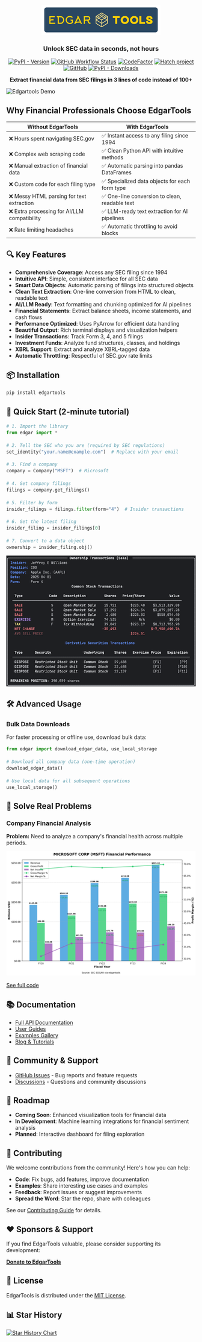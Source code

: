 <p align="center">
<a href="https://github.com/dgunning/edgartools">
    <img src="docs/images/edgartools-logo.png" alt="edgar-tools-logo" height="80">
</a>
</p>

<h3 align="center">Unlock SEC data in seconds, not hours</h3>

<p align="center">
  <a href="https://pypi.org/project/edgartools"><img src="https://img.shields.io/pypi/v/edgartools.svg" alt="PyPI - Version"></a>
  <a href="https://github.com/dgunning/edgartools/actions"><img src="https://img.shields.io/github/actions/workflow/status/dgunning/edgartools/python-hatch-workflow.yml" alt="GitHub Workflow Status"></a>
  <a href="https://www.codefactor.io/repository/github/dgunning/edgartools"><img src="https://www.codefactor.io/repository/github/dgunning/edgartools/badge" alt="CodeFactor"></a>
  <a href="https://github.com/pypa/hatch"><img src="https://img.shields.io/badge/%F0%9F%A5%9A-Hatch-4051b5.svg" alt="Hatch project"></a>
  <a href="https://github.com/dgunning/edgartools/blob/main/LICENSE"><img src="https://img.shields.io/github/license/dgunning/edgartools" alt="GitHub"></a>
  <a href="https://pypi.org/project/edgartools"><img src="https://img.shields.io/pypi/dm/edgartools" alt="PyPI - Downloads"></a>
</p>

<p align="center">
  <b>Extract financial data from SEC filings in 3 lines of code instead of 100+</b>
</p>

<!-- MEDIA PLACEHOLDER: Hero Video Demo (30-second overview of key capabilities) -->
![Edgartools Demo](docs/images/edgartools-demo.gif)

## Why Financial Professionals Choose EdgarTools


| Without EdgarTools | With EdgarTools |
|---|---|
| ❌ Hours spent navigating SEC.gov | ✅ Instant access to any filing since 1994 |
| ❌ Complex web scraping code | ✅ Clean Python API with intuitive methods |
| ❌ Manual extraction of financial data | ✅ Automatic parsing into pandas DataFrames |
| ❌ Custom code for each filing type | ✅ Specialized data objects for each form type |
| ❌ Messy HTML parsing for text extraction | ✅ One-line conversion to clean, readable text |
| ❌ Extra processing for AI/LLM compatibility | ✅ LLM-ready text extraction for AI pipelines |
| ❌ Rate limiting headaches | ✅ Automatic throttling to avoid blocks |

## 🔍 Key Features

- **Comprehensive Coverage**: Access any SEC filing since 1994
- **Intuitive API**: Simple, consistent interface for all SEC data
- **Smart Data Objects**: Automatic parsing of filings into structured objects
- **Clean Text Extraction**: One-line conversion from HTML to clean, readable text
- **AI/LLM Ready**: Text formatting and chunking optimized for AI pipelines
- **Financial Statements**: Extract balance sheets, income statements, and cash flows
- **Performance Optimized**: Uses PyArrow for efficient data handling
- **Beautiful Output**: Rich terminal displays and visualization helpers
- **Insider Transactions**: Track Form 3, 4, and 5 filings
- **Investment Funds**: Analyze fund structures, classes, and holdings
- **XBRL Support**: Extract and analyze XBRL-tagged data
- **Automatic Throttling**: Respectful of SEC.gov rate limits

## 📦 Installation

```bash
pip install edgartools
```

## 🚀 Quick Start (2-minute tutorial)

```python
# 1. Import the library
from edgar import *

# 2. Tell the SEC who you are (required by SEC regulations)
set_identity("your.name@example.com")  # Replace with your email

# 3. Find a company
company = Company("MSFT")  # Microsoft

# 4. Get company filings
filings = company.get_filings() 

# 5. Filter by form 
insider_filings = filings.filter(form="4")  # Insider transactions

# 6. Get the latest filing
insider_filing = insider_filings[0]

# 7. Convert to a data object
ownership = insider_filing.obj()
```

![Apple Insider Transaction](docs/images/aapl-insider.png)


## 🛠️ Advanced Usage

### Bulk Data Downloads

For faster processing or offline use, download bulk data:

```python
from edgar import download_edgar_data, use_local_storage

# Download all company data (one-time operation)
download_edgar_data()

# Use local data for all subsequent operations
use_local_storage()
```

## 🧭 Solve Real Problems

### Company Financial Analysis

**Problem:** Need to analyze a company's financial health across multiple periods.

![Microsoft Revenue Trend](docs/images/MSFT_financial_complex.png)

[See full code](docs/examples.md#company_financial_analysis)


</details>


## 📚 Documentation

- [Full API Documentation](https://edgartools.readthedocs.io/)
- [User Guides](https://edgartools.readthedocs.io/en/latest/guides/)
- [Examples Gallery](https://edgartools.readthedocs.io/en/latest/examples/)
- [Blog & Tutorials](https://www.edgartools.io)

## 👥 Community & Support

- [GitHub Issues](https://github.com/dgunning/edgartools/issues) - Bug reports and feature requests
- [Discussions](https://github.com/dgunning/edgartools/discussions) - Questions and community discussions

## 🔮 Roadmap

- **Coming Soon**: Enhanced visualization tools for financial data
- **In Development**: Machine learning integrations for financial sentiment analysis
- **Planned**: Interactive dashboard for filing exploration

## 🤝 Contributing

We welcome contributions from the community! Here's how you can help:

- **Code**: Fix bugs, add features, improve documentation
- **Examples**: Share interesting use cases and examples
- **Feedback**: Report issues or suggest improvements
- **Spread the Word**: Star the repo, share with colleagues

See our [Contributing Guide](CONTRIBUTING.md) for details.

## ❤️ Sponsors & Support

If you find EdgarTools valuable, please consider supporting its development:

<a href="https://buy.polar.sh/polar_cl_4URWus0XT8CtHrbOEP4FfDTAbVFkp0RiZqgwd1tNIdg" data-polar-checkout data-polar-checkout-theme="dark">**Donate to EdgarTools**</a>

## 📜 License

EdgarTools is distributed under the [MIT License](LICENSE).

## 📊 Star History

[![Star History Chart](https://api.star-history.com/svg?repos=dgunning/edgartools&type=Timeline)](https://star-history.com/#dgunning/edgartools&Timeline)